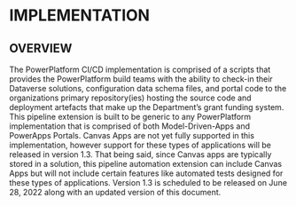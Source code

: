 # IMPLEMENTATION

## OVERVIEW

The PowerPlatform CI/CD implementation is comprised of a scripts that provides the PowerPlatform build teams with the ability to check-in their Dataverse solutions, configuration data schema files, and portal code to the organizations primary repository(ies) hosting the source code and deployment artefacts that make up the Department’s grant funding system. This pipeline extension is built to be generic to any PowerPlatform implementation that is comprised of both Model-Driven-Apps and PowerApps Portals. Canvas Apps are not yet fully supported in this implementation, however support for these types of applications will be released in version 1.3. That being said, since Canvas apps are typically stored in a solution, this pipeline automation extension can include Canvas Apps but will not include certain features like automated tests designed for these types of applications. Version 1.3 is scheduled to be released on June 28, 2022 along with an updated version of this document.